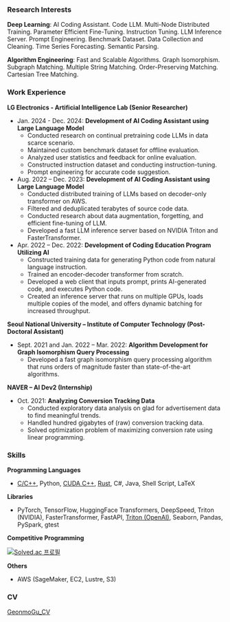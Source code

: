 ### Research Interests
**Deep Learning**: AI Coding Assistant. Code LLM. Multi-Node Distributed Training. Parameter Efficient Fine-Tuning. Instruction Tuning. LLM Inference Server. Prompt Engineering. Benchmark Dataset. Data Collection and Cleaning. Time Series Forecasting. Semantic Parsing.

**Algorithm Engineering**: Fast and Scalable Algorithms. Graph Isomorphism. Subgraph Matching. Multiple String Matching. Order-Preserving Matching. Cartesian Tree Matching.

### Work Experience
**LG Electronics - Artificial Intelligence Lab (Senior Researcher)**
- Jan. 2024 - Dec. 2024: **Development of AI Coding Assistant using Large Language Model**
  - Conducted research on continual pretraining code LLMs in data scarce scenario.
  - Maintained custom benchmark dataset for offline evaluation.
  - Analyzed user statistics and feedback for online evaluation.
  - Constructed instruction dataset and conducting instruction-tuning.
  - Prompt engineering for accurate code suggestion.
- Aug. 2022 – Dec. 2023: **Development of AI Coding Assistant using Large Language Model**
  - Conducted distributed training of LLMs based on decoder-only transformer on AWS.
  - Filtered and deduplicated terabytes of source code data.
  - Conducted research about data augmentation, forgetting, and efficient fine-tuning of LLM.
  - Developed a fast LLM inference server based on NVIDIA Triton and FasterTransformer.
- Apr. 2022 – Dec. 2022: **Development of Coding Education Program Utilizing AI**
  - Constructed training data for generating Python code from natural language instruction.
  - Trained an encoder-decoder transformer from scratch.
  - Developed a web client that inputs prompt, prints AI-generated code, and executes Python code.
  - Created an inference server that runs on multiple GPUs, loads multiple copies of the model, and offers dynamic batching for increased throughput.

**Seoul National University – Institute of Computer Technology (Post-Doctoral Assistant)**
- Sept. 2021 and Jan. 2022 – Mar. 2022: **Algorithm Development for Graph Isomorphism Query Processing**
  - Developed a fast graph isomorphism query processing algorithm that runs orders of magnitude faster than state-of-the-art algorithms.

**NAVER – AI Dev2 (Internship)**
- Oct. 2021: **Analyzing Conversion Tracking Data**
  - Conducted exploratory data analysis on glad for advertisement data to find meaningful trends.
  - Handled hundred gigabytes of (raw) conversion tracking data.
  - Solved optimization problem of maximizing conversion rate using linear programming.

### Skills
**Programming Languages**
- [C/C++](https://github.com/gmgu/GI), Python, [CUDA C++](https://github.com/gmgu/study-cuda), [Rust](https://github.com/gmgu/study-rust), C#, Java, Shell Script, LaTeX

**Libraries**
- PyTorch, TensorFlow, HuggingFace Transformers, DeepSpeed, Triton (NVIDIA), FasterTransformer, FastAPI, [Triton (OpenAI)](https://github.com/gmgu/study-triton), Seaborn, Pandas, PySpark, gtest

**Competitive Programming**

[![Solved.ac
프로필](http://mazassumnida.wtf/api/v2/generate_badge?boj=gmgu)](https://solved.ac/gmgu)

**Others**
- AWS (SageMaker, EC2, Lustre, S3)

### CV
[GeonmoGu_CV](https://github.com/gmgu/gmgu/blob/main/GeonmoGu_CV.pdf)
 
